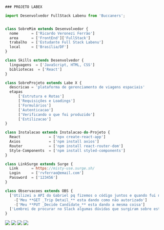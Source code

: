 
```js

### PROJETO LABEX

import Desenvolvedor FullStack Labenu from 'Buccaners';


class SobreMim extends Desenvolvedor {
  nome      = ['Ricardo Veronezi Ferrão']
  area      = ['FrontEnd']['FullStack']
  trabalho  = ['Estudante Full Stack Labenu']
  local     = ['Brasília/DF']
}

class Skills extends Desenvolvedor {
  linguagens  = ['JavaScript, HTML, CSS']
  bibliotecas  = ['React']
}

class SobreProjeto extends Labe X {
  descricao = 'plataforma de gerenciamento de viagens espaciais'
  etapas    
      ['Estrutura e Rotas']
      ['Requisições e Loadings']
      ['Formulários']
      ['Autenticacao']
      ['Verificando o que foi produzido']
      ['Estilizacao']
}

class Instalacao extends Instalacao-do-Projeto {
  React             = ['npx create-react-app']
  Axios             = ['npm install axios']
  Router            = ['npm install react-router-dom']
  Style-Components  = ['npm install styled-components']
}

class LinkSurge extends Surge {
  Link      = https://misty-use.surge.sh/
  Login     = ['rvferrao@email.com']
  Password  = ['123456']
}

class Observacoes extends OBS {
  ['Utilizei a API do Gabriel pq fizemos o código juntos e quando fui no Postman arrumar a minha API ela deu erro.']
    -['Meu **GET _Trip Detail_** esta dando como não autorizado']
    -['Meu **PUT _Decide Candidate_** esta dando a mesma coisa']
  ['Lembrei de procurar no Slack algumas dúvidas que surgiram sobre este problema no decorrer do projeto, mas o Slack ja estava fora do ar.']
} 
```
<p align="left">
  <a href="#" alt="Gmail">
  <img src="https://img.shields.io/badge/-Gmail-FF0000?style=flat-square&labelColor=FF0000&logo=gmail&logoColor=white&link=http://mailto:rvferrao@gmail.com" /></a>

  <a href="#" alt="Linkedin">
  <img src="https://img.shields.io/badge/-Linkedin-0e76a8?style=flat-square&logo=Linkedin&logoColor=white&link=http://www.linkedin.com/in/ricardo-ferrao/" /></a>

  <a href="#" alt="Facebook">
  <img src="https://img.shields.io/badge/-Facebook-3b5998?style=flat-square&labelColor=3b5998&logo=facebook&logoColor=white&link=http://facebook.com/rvferrao"/></a>

  <a href="#" alt="Instagram">
  <img src="https://img.shields.io/badge/-Instagram-DF0174?style=flat-square&labelColor=DF0174&logo=instagram&logoColor=white&link=http://www.instagram.com/rvferrao/"/></a>
</p>  